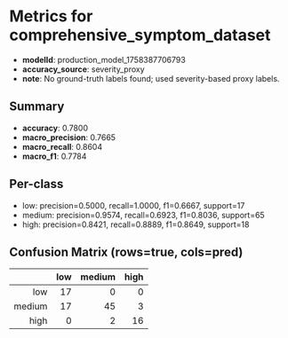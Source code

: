 # Metrics for comprehensive_symptom_dataset

- **modelId**: production_model_1758387706793
- **accuracy_source**: severity_proxy
- **note**: No ground-truth labels found; used severity-based proxy labels.

## Summary
- **accuracy**: 0.7800
- **macro_precision**: 0.7665
- **macro_recall**: 0.8604
- **macro_f1**: 0.7784

## Per-class
- low: precision=0.5000, recall=1.0000, f1=0.6667, support=17
- medium: precision=0.9574, recall=0.6923, f1=0.8036, support=65
- high: precision=0.8421, recall=0.8889, f1=0.8649, support=18

## Confusion Matrix (rows=true, cols=pred)
|       | low | medium | high |
|------:|----:|-------:|-----:|
| low   | 17 | 0 | 0 |
| medium| 17 | 45 | 3 |
| high  | 0 | 2 | 16 |
